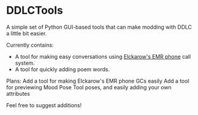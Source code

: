 # DDLCTools
A simple set of Python GUI-based tools that can make modding with DDLC a little bit easier.

Currently contains:
* A tool for making easy conversations using [Elckarow's EMR phone](https://github.com/Elckarow/Phone) call system.
* A tool for quickly adding poem words.

Plans:
Add a tool for making Elckarow's EMR phone GCs easily
Add a tool for previewing Mood Pose Tool poses, and easily adding your own attributes

Feel free to suggest additions!

